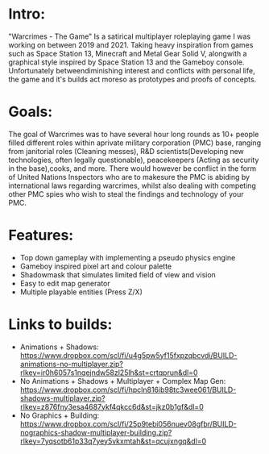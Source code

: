 # Intro:
 "Warcrimes - The Game" Is a satirical multiplayer roleplaying game I was working on between 2019 and 2021. Taking heavy inspiration from games such as Space Station 13, Minecraft and Metal Gear Solid V, alongwith a graphical style inspired by Space Station 13 and the Gameboy console. Unfortunately betweendiminishing interest and conflicts with personal life, the game and it's builds act moreso as prototypes and proofs of concepts.
# Goals:
 The goal of Warcrimes was to have several hour long rounds as 10+ people filled different roles within aprivate military corporation (PMC) base, ranging from janitorial roles (Cleaning messes), R&D scientists(Developing new technologies, often legally questionable), peacekeepers (Acting as security in the base),cooks, and more. There would however be conflict in the form of United Nations Inspectors who are to makesure the PMC is abiding by international laws regarding warcrimes, whilst also dealing with competing other PMC spies who wish to steal the findings and technology of your PMC.
# Features:
 - Top down gameplay with implementing a pseudo physics engine
 - Gameboy inspired pixel art and colour palette
 - Shadowmask that simulates limited field of view and vision
 - Easy to edit map generator
 - Multiple playable entities (Press Z/X)

# Links to builds:
 - Animations + Shadows: https://www.dropbox.com/scl/fi/u4g5pw5yf15fxpzqbcvdi/BUILD-animations-no-multiplayer.zip?rlkey=ir0h6057s1nqejndw58zl25lh&st=crtqprun&dl=0
 - No Animations + Shadows + Multiplayer + Complex Map Gen: https://www.dropbox.com/scl/fi/hpcln816ib98tc3wee061/BUILD-shadows-multiplayer.zip?rlkey=z876fny3esa4687ykf4qkcc6d&st=jkz0b1gf&dl=0
 - No Graphics + Building: https://www.dropbox.com/scl/fi/25p9tebi056nuev08gfbr/BUILD-nographics-shadow-multiplayer-building.zip?rlkey=7yqsotb61p33q7yey5vkxmtah&st=qcujxngq&dl=0

